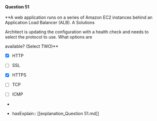 #### Question  51

**A web application runs on a series of Amazon EC2 instances behind an Application Load Balancer (ALB). A Solutions

Architect is updating the configuration with a health check and needs to select the protocol to use. What options are

available? (Select TWO)**

- [x] HTTP

- [ ] SSL

- [x] HTTPS

- [ ] TCP

- [ ] ICMP

*

- hasExplain:: [[explanation_Question  51.md]]
